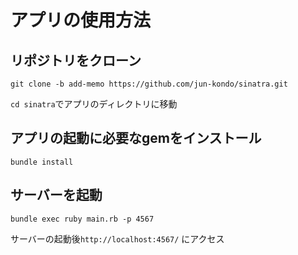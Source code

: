 # アプリの使用方法
## リポジトリをクローン
```
git clone -b add-memo https://github.com/jun-kondo/sinatra.git
```
`cd sinatra`でアプリのディレクトリに移動
## アプリの起動に必要なgemをインストール
```
bundle install
```
## サーバーを起動
```
bundle exec ruby main.rb -p 4567
```
サーバーの起動後`http://localhost:4567/` にアクセス

